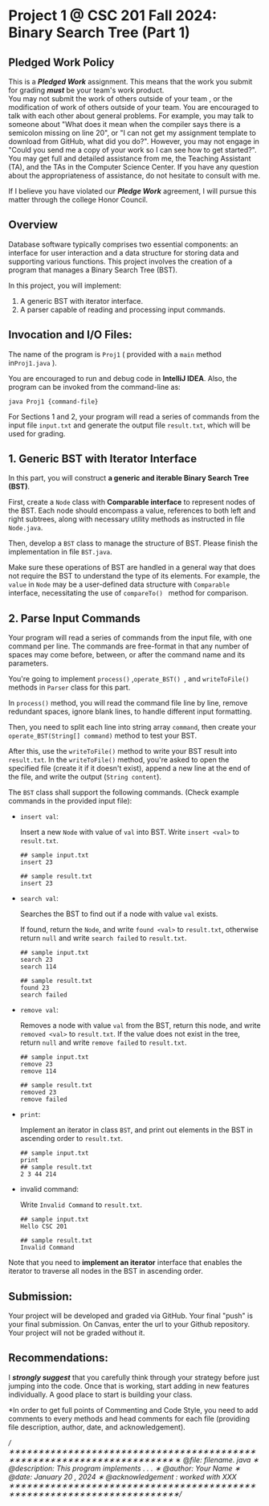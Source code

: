 # Project 1 @ CSC 201 Fall 2024: Binary Search Tree (Part 1)

## Pledged Work Policy

This is a ___Pledged Work___ assignment.  This means that the work you submit for grading ___must___ be your team's work product.  
You may not submit the work of others outside of your team , or the modification of work of others outside of your team.
You are encouraged to talk with each other about general problems.  For example, you may talk to someone about "What does it mean when the compiler says there is a semicolon missing on line 20", or "I can not get my assignment template to download from GitHub, what did you do?".  However, you may not engage in "Could you send me a copy of your work so I can see how to get started?".  You may get full and detailed assistance from me, the Teaching Assistant (TA), and the TAs in the Computer Science Center.  If you have any question about the appropriateness of assistance, do not hesitate to consult with me.

If I believe you have violated our ___Pledge Work___ agreement, I will pursue this matter through the college Honor Council.

## Overview

Database software typically comprises two essential components: an interface for user interaction and a data structure for storing data and supporting various functions. This project involves the creation of a program that manages a Binary Search Tree (BST).

In this project, you will implement: 

1. A generic BST with iterator interface.
2. A parser capable of reading and processing input commands.

## Invocation and I/O Files:

The name of the program is `Proj1` ( provided with a `main` method in`Proj1.java` ). 

You are encouraged to run and debug code in __IntelliJ IDEA__. Also, the program can be invoked from the command-line as:

```shell
java Proj1 {command-file}
```

For Sections 1 and 2, your program will read a series of commands from the input file `input.txt` and generate the output file  `result.txt`, which will be used for grading.


## 1. **Generic BST with Iterator Interface**

In this part, you will construct **a generic and iterable Binary Search Tree (BST)**.  

First, create a `Node` class with **Comparable interface** to represent nodes of the BST. Each node should encompass a value, references to both left and right subtrees, along with necessary utility methods as instructed in file `Node.java`.

Then, develop a `BST` class to manage the structure of BST. Please finish the implementation in file `BST.java`.

Make sure these operations of BST are handled in a general way that does not require the BST to understand the type of its elements. For example, the `value` in `Node` may be a user-defined data structure with `Comparable` interface, necessitating the use of `compareTo() ` method for comparison.

## 2. **Parse Input Commands**

Your program will read a series of commands from the input file, with one command per line. The commands are free-format in that any number of spaces may come before, between, or after the command name and its parameters.

You're going to implement `process()` ,`operate_BST() `, and `writeToFile()` methods in `Parser` class for this part.

In `process()` method, you will read the command file line by line, remove redundant spaces, ignore blank lines, to handle different input formatting. 

Then, you need to split each line into string array `command`, then create your  `operate_BST(String[] command)` method to test your BST. 

After this, use the `writeToFile()` method to write your BST result into `result.txt`. In the `writeToFile()` method, you're asked to open the specified file (create it if it doesn't exist), append a new line at the end of the file, and write the output  (`String content`).

The `BST` class shall support the following commands. (Check example commands in the provided input file):

+ `insert val`: 

  Insert a new `Node` with value of `val` into BST. Write `insert <val>` to `result.txt`.

  ```
  ## sample input.txt
  insert 23
  
  ## sample result.txt
  insert 23
  ```

+ `search val`: 

  Searches the BST to find out if a node with value `val` exists.

  If found, return the `Node`, and write `found <val>` to `result.txt`, otherwise return `null` and write `search failed` to `result.txt`.

  ```
  ## sample input.txt
  search 23
  search 114
  
  ## sample result.txt
  found 23
  search failed
  ```

+ `remove val`:

  Removes a node with value `val` from the BST, return this node, and write `removed <val>` to `result.txt`. If the value does not exist in the tree, return `null` and write `remove failed` to `result.txt`.

  ```
  ## sample input.txt
  remove 23
  remove 114
  
  ## sample result.txt
  removed 23
  remove failed
  ```

+ `print`:

   Implement an iterator in class `BST`, and print out elements in the BST in ascending order to  `result.txt`. 

  ```
  ## sample input.txt
  print
  ## sample result.txt
  2 3 44 214
  ```
  
+ invalid command:

   Write `Invalid Command` to `result.txt`. 
   
   ```
   ## sample input.txt
   Hello CSC 201
   
   ## sample result.txt
   Invalid Command
   ```

Note that you need to **implement an iterator** interface that enables the iterator to traverse all nodes in the BST in ascending order. 

## Submission:

Your project will be developed and graded via GitHub. Your final "push" is your final submission. On Canvas, enter the url to your Github repository. Your project will not be graded without it.

## Recommendations:

I ___strongly suggest___ that you carefully think through your strategy before just jumping into the code.  Once that is working, start adding in new features individually.  A good place to start is building your class.

*In order to get full points of Commenting and Code Style, you need to add comments to every methods and head comments for each file (providing file description, author, date, and acknowledgement).

*/∗∗∗∗∗∗∗∗∗∗∗∗∗∗∗∗∗∗∗∗∗∗∗∗∗∗∗∗∗∗∗∗∗∗∗∗∗∗∗∗∗∗∗∗∗∗∗∗∗∗∗∗∗∗∗∗∗∗∗∗∗∗∗∗∗∗∗∗∗∗*
∗ @*file: filename. java*
*∗ @description: This program implements . . .*
*∗ @author: Your Name*
*∗ @date: January 20 , 2024*
*∗ @acknowledgement : worked with XXX*
*∗∗∗∗∗∗∗∗∗∗∗∗∗∗∗∗∗∗∗∗∗∗∗∗∗∗∗∗∗∗∗∗∗∗∗∗∗∗∗∗∗∗∗∗∗∗∗∗∗∗∗∗∗∗∗∗∗∗∗∗∗∗∗∗∗∗∗∗∗∗∗/*
